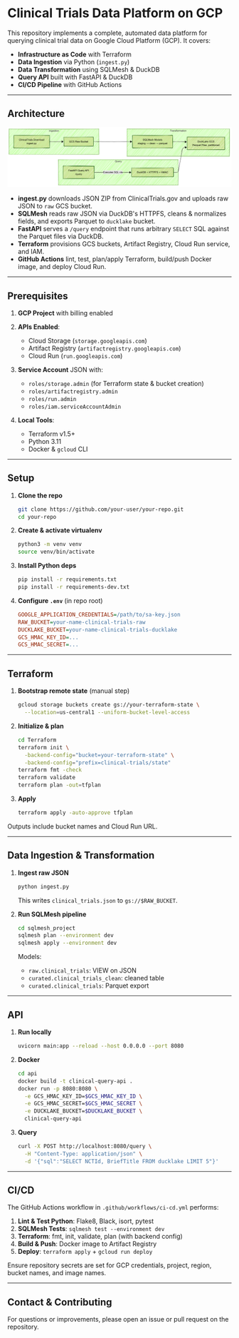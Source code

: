 # Clinical Trials Data Platform on GCP

This repository implements a complete, automated data platform for querying clinical trial data on Google Cloud Platform (GCP). It covers:

* **Infrastructure as Code** with Terraform
* **Data Ingestion** via Python (`ingest.py`)
* **Data Transformation** using SQLMesh & DuckDB
* **Query API** built with FastAPI & DuckDB
* **CI/CD Pipeline** with GitHub Actions

---

## Architecture

![High‑level Architecture](assets/arch.png)

* **ingest.py** downloads JSON ZIP from ClinicalTrials.gov and uploads raw JSON to `raw` GCS bucket.
* **SQLMesh** reads raw JSON via DuckDB's HTTPFS, cleans & normalizes fields, and exports Parquet to `ducklake` bucket.
* **FastAPI** serves a `/query` endpoint that runs arbitrary `SELECT` SQL against the Parquet files via DuckDB.
* **Terraform** provisions GCS buckets, Artifact Registry, Cloud Run service, and IAM.
* **GitHub Actions** lint, test, plan/apply Terraform, build/push Docker image, and deploy Cloud Run.

---

## Prerequisites

1. **GCP Project** with billing enabled
2. **APIs Enabled**:

   * Cloud Storage (`storage.googleapis.com`)
   * Artifact Registry (`artifactregistry.googleapis.com`)
   * Cloud Run (`run.googleapis.com`)
3. **Service Account** JSON with:

   * `roles/storage.admin` (for Terraform state & bucket creation)
   * `roles/artifactregistry.admin`
   * `roles/run.admin`
   * `roles/iam.serviceAccountAdmin`
4. **Local Tools**:

   * Terraform v1.5+
   * Python 3.11
   * Docker & `gcloud` CLI

---

## Setup

1. **Clone the repo**

   ```bash
   git clone https://github.com/your-user/your-repo.git
   cd your-repo
   ```

2. **Create & activate virtualenv**

   ```bash
   python3 -m venv venv
   source venv/bin/activate
   ```

3. **Install Python deps**

   ```bash
   pip install -r requirements.txt
   pip install -r requirements-dev.txt
   ```

4. **Configure `.env`** (in repo root)

   ```ini
   GOOGLE_APPLICATION_CREDENTIALS=/path/to/sa-key.json
   RAW_BUCKET=your-name-clinical-trials-raw
   DUCKLAKE_BUCKET=your-name-clinical-trials-ducklake
   GCS_HMAC_KEY_ID=...
   GCS_HMAC_SECRET=...
   ```

---

## Terraform

1. **Bootstrap remote state** (manual step)

   ```bash
   gcloud storage buckets create gs://your-terraform-state \
     --location=us-central1 --uniform-bucket-level-access
   ```

2. **Initialize & plan**

   ```bash
   cd Terraform
   terraform init \
     -backend-config="bucket=your-terraform-state" \
     -backend-config="prefix=clinical-trials/state"
   terraform fmt -check
   terraform validate
   terraform plan -out=tfplan
   ```

3. **Apply**

   ```bash
   terraform apply -auto-approve tfplan
   ```

Outputs include bucket names and Cloud Run URL.

---

## Data Ingestion & Transformation

1. **Ingest raw JSON**

   ```bash
   python ingest.py
   ```

   This writes `clinical_trials.json` to `gs://$RAW_BUCKET`.

2. **Run SQLMesh pipeline**

   ```bash
   cd sqlmesh_project
   sqlmesh plan --environment dev
   sqlmesh apply --environment dev
   ```

   Models:

   * `raw.clinical_trials`: VIEW on JSON
   * `curated.clinical_trials_clean`: cleaned table
   * `curated.clinical_trials`: Parquet export

---

## API

1. **Run locally**

   ```bash
   uvicorn main:app --reload --host 0.0.0.0 --port 8080
   ```

2. **Docker**

   ```bash
   cd api
   docker build -t clinical-query-api .
   docker run -p 8080:8080 \
     -e GCS_HMAC_KEY_ID=$GCS_HMAC_KEY_ID \
     -e GCS_HMAC_SECRET=$GCS_HMAC_SECRET \
     -e DUCKLAKE_BUCKET=$DUCKLAKE_BUCKET \
     clinical-query-api
   ```

3. **Query**

   ```bash
   curl -X POST http://localhost:8080/query \
     -H "Content-Type: application/json" \
     -d '{"sql":"SELECT NCTId, BriefTitle FROM ducklake LIMIT 5"}'
   ```

---

## CI/CD

The GitHub Actions workflow in `.github/workflows/ci-cd.yml` performs:

1. **Lint & Test Python**: Flake8, Black, isort, pytest
2. **SQLMesh Tests**: `sqlmesh test --environment dev`
3. **Terraform**: fmt, init, validate, plan (with backend config)
4. **Build & Push**: Docker image to Artifact Registry
5. **Deploy**: `terraform apply` + `gcloud run deploy`

Ensure repository secrets are set for GCP credentials, project, region, bucket names, and image names.

---

## Contact & Contributing

For questions or improvements, please open an issue or pull request on the repository.
